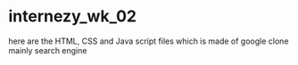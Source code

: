 # internezy_wk_02
here are the HTML, CSS and Java script files which is made of google clone mainly search engine
